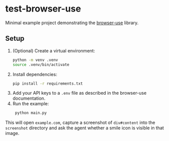 # test-browser-use

Minimal example project demonstrating the [browser-use](https://github.com/browser-use/browser-use) library.

## Setup

1. (Optional) Create a virtual environment:
   ```bash
   python -m venv .venv
   source .venv/bin/activate
   ```
2. Install dependencies:
   ```bash
   pip install -r requirements.txt
   ```
3. Add your API keys to a `.env` file as described in the browser-use documentation.
4. Run the example:
   ```bash
    python main.py
   ```

This will open `example.com`, capture a screenshot of `div#content` into the
`screenshot` directory and ask the agent whether a smile icon is visible in that
image.

